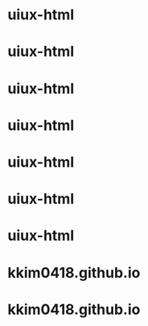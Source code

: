 # uiux-html
# uiux-html
# uiux-html
# uiux-html
# uiux-html
# uiux-html
# uiux-html
# kkim0418.github.io
# kkim0418.github.io
